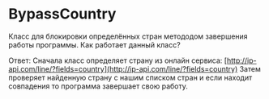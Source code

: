 # BypassCountry

Класс для блокировки определённых стран метододом завершения работы программы.
Как работает данный класc?

Ответ: 
Сначала класс определяет страну из онлайн сервиса: [http://ip-api.com/line/?fields=country](http://ip-api.com/line/?fields=country)
Затем проверяет найденную страну с нашим списком стран и если находит совпадения то программа завершает свою работу.
